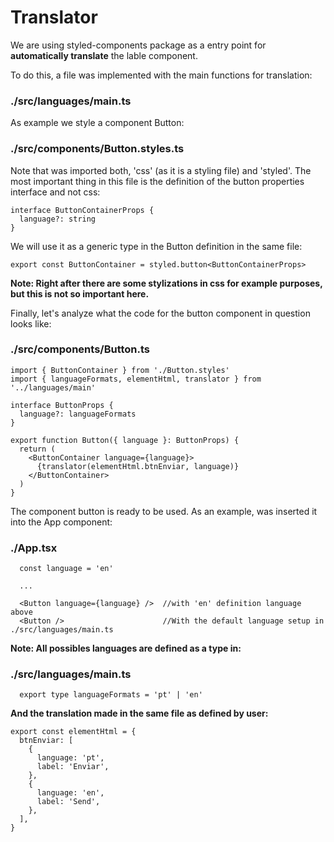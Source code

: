 # Translator

We are using styled-components package as a entry point for **automatically translate** the lable component.

To do this, a file was implemented with the main functions for translation:

### ./src/languages/main.ts

As example we style a component Button:

### ./src/components/Button.styles.ts

Note that was imported both, 'css' (as it is a styling file) and 'styled'.
The most important thing in this file is the definition of the button properties interface and not css:

```
interface ButtonContainerProps {
  language?: string
}
```

We will use it as a generic type in the Button definition in the same file:

```
export const ButtonContainer = styled.button<ButtonContainerProps>
```

**Note: Right after there are some stylizations in css for example purposes, but this is not so important here.**

Finally, let's analyze what the code for the button component in question looks like:

### ./src/components/Button.ts

```
import { ButtonContainer } from './Button.styles'
import { languageFormats, elementHtml, translator } from '../languages/main'

interface ButtonProps {
  language?: languageFormats
}

export function Button({ language }: ButtonProps) {
  return (
    <ButtonContainer language={language}>
      {translator(elementHtml.btnEnviar, language)}
    </ButtonContainer>
  )
}
```

The component button is ready to be used. As an example, was inserted it into the App component:

### ./App.tsx

```
  const language = 'en'

  ...

  <Button language={language} />  //with 'en' definition language above
  <Button />                      //With the default language setup in ./src/languages/main.ts
```

**Note: All possibles languages ​​are defined as a type in:**

 ### ./src/languages/main.ts

```
  export type languageFormats = 'pt' | 'en'

```

**And the translation made in the same file as defined by user:**

````
export const elementHtml = {
  btnEnviar: [
    {
      language: 'pt',
      label: 'Enviar',
    },
    {
      language: 'en',
      label: 'Send',
    },
  ],
}
````